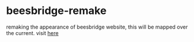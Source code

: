 # beesbridge-remake
remaking the appearance of beesbridge website, this will be mapped over the current.
visit [here](muksaw.github.io/beesbridge-remake)
